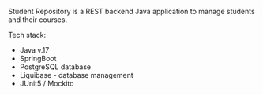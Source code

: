Student Repository is a REST backend Java application to manage students and their courses.

Tech stack:
- Java v.17
- SpringBoot
- PostgreSQL database
- Liquibase - database management
- JUnit5 / Mockito
